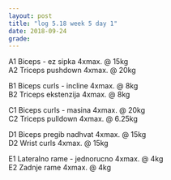 ```yaml
---
layout: post
title: "log 5.18 week 5 day 1"
date: 2018-09-24
grade:
---
```


A1 Biceps - ez sipka 4xmax. @ 15kg  
A2 Triceps pushdown 4xmax. @ 20kg     

B1 Biceps curls - incline 4xmax. @ 8kg     
B2 Triceps ekstenzija 4xmax. @ 8kg         

C1 Biceps curls - masina 4xmax. @ 20kg  
C2 Triceps pulldown 4xmax. @ 6.25kg  

D1 Biceps pregib nadhvat 4xmax. @ 15kg  
D2 Wrist curls 4xmax. @ 15kg  

E1 Lateralno rame - jednorucno 4xmax. @ 4kg  
E2 Zadnje rame 4xmax. @ 4kg  

